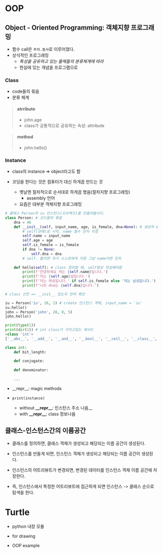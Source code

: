 # OOP

## Object - Oriented Programming: 객체지향 프로그래밍

* 함수 call은 `주어.동사`로 이루어졌다.
* 상식적인 프로그래밍
  * _특성을 공유하고 있는 물체들의 분류체계에 따라_
  * 현실에 있는 개념을 프로그램으로



### Class

* code들의 묶음
* 분류 체계

> #### atrribute
>
> * john.age
> * class가 공통적으로 공유하는 속성: attribute

> #### method
>
> * john.hello()



### Instance

* class의 instance => object라고도 함

* 코딩을 한다는 것은 컴퓨터가 대신 하게끔 만드는 것
  * 옛날엔 절차적으로 순서대로 하게끔 했음(절차지향 프로그래밍)
    * assembly 언어
  * 요즘은 대부분 객체지향 프로그래밍



```python
# 클래스 Person의 iu 인스턴스(오브젝으)를 만들어봅시다. 
class Person: # 코드들의 묶음
    dna = 46
    def __init__(self, input_name, age, is_female, dna=None): # 생성자 method (__init__)
        # self(관례)로 시작, name 필수 인자 지정
        self.name = input_name
        self.age = age
        self.is_female = is_female
        if dna != None:
            self.dna = dna
        # self. 붙이면 자기 스스로에게 지정 그냥 name이면 인자
        
    def hello(self): # class 정의할 때, self항상 작성해야함
        print(f'안녕하세요 저는 {self.name}입니다.')
        print(f'저는 {self.age}살입니다.')
        print(f'저는 여성입니다.' if self.is_female else '저는 남성입니다.')
        print(f'나의 dna는 {self.dna}입니다.')

# class 선언 => __init__ 있는지 먼저 확인

iu = Person('iu', 26, 1) # create 인스턴스 객체, input_name = 'iu'
iu.hello()
john = Person('john', 28, 0, 5)
john.hello()
```



```python
print(type(1))
print(dir(1)) # int class가 가지고있는 메서드
<class 'int'>
['__abs__', '__add__', '__and__', '__bool__', '__ceil__', '__class__', '__delattr__', '__dir__', '__divmod__', '__doc__', '__eq__', '__float__', '__floor__', '__floordiv__', '__format__', '__ge__', '__getattribute__', '__getnewargs__', '__gt__', '__hash__', '__index__', '__init__', '__init_subclass__', '__int__', '__invert__', '__le__', '__lshift__', '__lt__', '__mod__', '__mul__', '__ne__', '__neg__', '__new__', '__or__', '__pos__', '__pow__', '__radd__', '__rand__', '__rdivmod__', '__reduce__', '__reduce_ex__', '__repr__', '__rfloordiv__', '__rlshift__', '__rmod__', '__rmul__', '__ror__', '__round__', '__rpow__', '__rrshift__', '__rshift__', '__rsub__', '__rtruediv__', '__rxor__', '__setattr__', '__sizeof__', '__str__', '__sub__', '__subclasshook__', '__truediv__', '__trunc__', '__xor__', 'bit_length', 'conjugate', 'denominator', 'from_bytes', 'imag', 'numerator', 'real', 'to_bytes']

class int:
    def bit_length:
       
   	def conjugate:
        
    def denominator:
        
    ...
```



* _\_repr\_\_: magic methods



* `print(instance)` 
  * without **\_\_repr\_\_**: 인스턴스 주소 나옴__
  * with **_\_repr\_\_**: class 정보나옴



## 클래스-인스턴스간의 이름공간

* 클래스를 정의하면, 클래스 객체가 생성되고 해당되는 이름 공간이 생성된다. 

* 인스턴스를 만들게 되면, 인스턴스 객체가 생성되고 해당되는 이름 공간이 생성된다. 

* 인스턴스의 어트리뷰트가 변경되면, 변경된 데이터를 인스턴스 객체 이름 공간에 저장한다.

* 즉, 인스턴스에서 특정한 어트리뷰트에 접근하게 되면 인스턴스 -> 클래스 순으로 탐색을 한다.



# Turtle

* python 내장 모듈
* for drawing

* OOP example